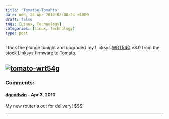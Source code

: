 ```yaml
---
title: 'Tomatoe-Tomahto'
date: Wed, 28 Apr 2010 02:00:24 +0000
draft: false
tags: [Linux, Technology]
categories: [Linux, Technology]
type: post
---
```


I took the plunge tonight and upgraded my Linksys [WRT54G](http://en.wikipedia.org/wiki/Linksys_WRT54G_series) v3.0 from the stock Linksys firmware to [Tomato](http://www.polarcloud.com/tomato).

[![](/img/2010/04/tomato-wrt54g.png "tomato-wrt54g")](/img/2010/04/tomato-wrt54g.png)
---
### Comments:
#### [dgoodwin]( "herkel@fnordia.org") - <time datetime="2010-04-28 09:28:54">Apr 3, 2010</time>

My new router's out for delivery! $$$
<hr />
